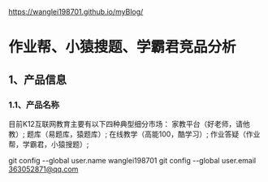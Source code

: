 https://wanglei198701.github.io/myBlog/
# 作业帮、小猿搜题、学霸君竞品分析
## 1、产品信息
### 1.1、产品名称

目前K12互联网教育主要有以下四种典型细分市场：
    家教平台（好老师，请他教）;
    题库（易题库，猿题库）;
    在线教学（高能100，酷学习）;
    作业答疑（作业帮，学霸君，小猿搜题）;

git config --global user.name wanglei198701
git config --global user.email 363052871@qq.com
